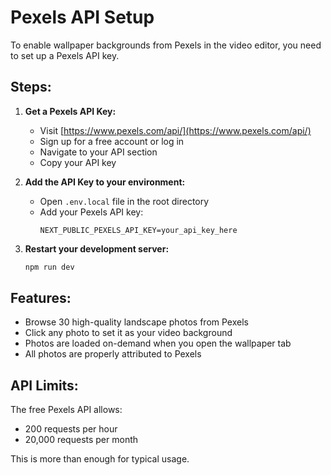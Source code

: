 # Pexels API Setup

To enable wallpaper backgrounds from Pexels in the video editor, you need to set up a Pexels API key.

## Steps:

1. **Get a Pexels API Key:**
   - Visit [https://www.pexels.com/api/](https://www.pexels.com/api/)
   - Sign up for a free account or log in
   - Navigate to your API section
   - Copy your API key

2. **Add the API Key to your environment:**
   - Open `.env.local` file in the root directory
   - Add your Pexels API key:
     ```
     NEXT_PUBLIC_PEXELS_API_KEY=your_api_key_here
     ```

3. **Restart your development server:**
   ```bash
   npm run dev
   ```

## Features:

- Browse 30 high-quality landscape photos from Pexels
- Click any photo to set it as your video background
- Photos are loaded on-demand when you open the wallpaper tab
- All photos are properly attributed to Pexels

## API Limits:

The free Pexels API allows:
- 200 requests per hour
- 20,000 requests per month

This is more than enough for typical usage.
